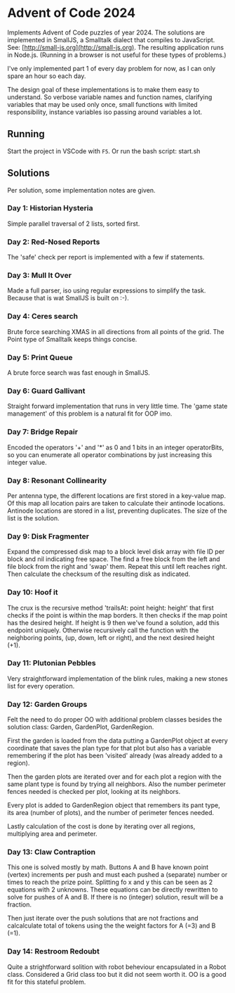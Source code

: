 # Advent of Code 2024

Implements Advent of Code puzzles of year 2024.
The solutions are implemented in SmallJS,
a Smalltalk dialect that compiles to JavaScript.
See: [http://small-js.org](http://small-js.org).
The resulting application runs in Node.js.
(Running in a browser is not useful for these types of problems.)

I've only implemented part 1 of every day problem for now,
as I can only spare an hour so each day.

The design goal of these implementations is to make them easy to understand.
So verbose variable names and function names,
clarifying variables that may be used only once,
small functions with limited responsibility,
instance variables iso passing around variables a lot.

## Running

Start the project in VSCode with `F5`.
Or run the bash script: start.sh

## Solutions

Per solution, some implementation notes are given.

### Day 1: Historian Hysteria

Simple parallel traversal of 2 lists, sorted first.

### Day 2: Red-Nosed Reports

The 'safe' check per report is implemented with a few if statements.

### Day 3: Mull It Over

Made a full parser, iso using regular expressions to simplify the task.
Because that is wat SmallJS is built on :-).

### Day 4: Ceres search

Brute force searching XMAS in all directions from all points of the grid.
The Point type of Smalltalk keeps things concise.

### Day 5: Print Queue

A brute force search was fast enough in SmallJS.

### Day 6: Guard Gallivant

Straight forward implementation that runs in very little time.
The 'game state management' of this problem is a natural fit for OOP imo.

### Day 7: Bridge Repair

Encoded the operators '+' and '*' as 0 and 1 bits in an integer operatorBits,
so you can enumerate all operator combinations by just increasing this integer value.

### Day 8: Resonant Collinearity

Per antenna type, the different locations are first stored in a key-value map.
Of this map all location pairs are taken to calculate their antinode locations.
Antinode locations are stored in a list, preventing duplicates.
The size of the list is the solution.

### Day 9: Disk Fragmenter

Expand the compressed disk map to a block level disk array with file ID per block
and nil indicating free space.
The find a free block from the left and file block from the right and 'swap' them.
Repeat this until left reaches right.
Then calculate the checksum of the resulting disk as indicated.

### Day 10: Hoof it

The crux is the recursive method 'trailsAt: point height: height'
that first checks if the point is within the map borders.
It then checks if the map point has the desired height.
If height is 9 then we've found a solution, add this endpoint uniquely.
Otherwise recursively call the function with the neighboring points,
(up, down, left or right), and the next desired height (+1).

### Day 11: Plutonian Pebbles

Very straightforward implementation of the blink rules,
making a new stones list for every operation.

### Day 12: Garden Groups

Felt the need to do proper OO with additional problem classes besides the solution class:
Garden, GardenPlot, GardenRegion.

First the garden is loaded from the data putting a GardenPlot object at every coordinate
that saves the plan type for that plot but also has a variable remembering if the plot has been
'visited' already (was already added to a region).

Then the garden plots are iterated over and for each plot a region with the same plant type
is found by trying all neighbors. Also the number perimeter fences needed is checked per plot,
looking at its neighbors.

Every plot is added to GardenRegion object that remembers its pant type,
its area (number of plots), and the number of perimeter fences needed.

Lastly calculation of the cost is done by iterating over all regions,
multiplying area and perimeter.

### Day 13: Claw Contraption

This one is solved mostly by math.
Buttons A and B have known point (vertex) increments per push
and must each pushed a (separate) number or times to reach the prize point.
Splitting fo x and y this can be seen as 2 equations with 2 unknowns.
These equations can be directly rewritten to solve for pushes of A and B.
If there is no (integer) solution, result will be a fraction.

Then just iterate over the push solutions that are not fractions
and calcalculate total of tokens using the the weight factors for A (=3) and B (=1).

### Day 14: Restroom Redoubt

Quite a strightforward solition with robot beheviour encapsulated in a Robot class.
Considered a Grid class too but it did not seem worth it.
OO is a good fit for this stateful problem.

